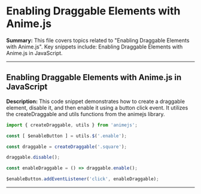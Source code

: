 # Enabling Draggable Elements with Anime.js

**Summary:** This file covers topics related to "Enabling Draggable Elements with Anime.js". Key snippets include: Enabling Draggable Elements with Anime.js in JavaScript.

---

## Enabling Draggable Elements with Anime.js in JavaScript

**Description:** This code snippet demonstrates how to create a draggable element, disable it, and then enable it using a button click event. It utilizes the createDraggable and utils functions from the animejs library.

```javascript
import { createDraggable, utils } from 'animejs';

const [ $enableButton ] = utils.$('.enable');

const draggable = createDraggable('.square');

draggable.disable();

const enableDraggable = () => draggable.enable();

$enableButton.addEventListener('click', enableDraggable);
```

---